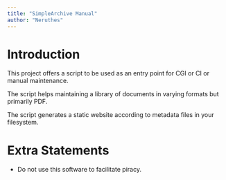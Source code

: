 ```yaml
---
title: "SimpleArchive Manual"
author: "Neruthes"
---
```




# Introduction

This project offers a script to be used as an entry point for CGI or CI or manual maintenance.

The script helps maintaining a library of documents in varying formats but primarily PDF.

The script generates a static website according to metadata files in your filesystem.



# Extra Statements

- Do not use this software to facilitate piracy.
